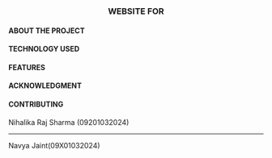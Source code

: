 <h3 align="center"> WEBSITE FOR <!--WEBSITE NAME--> </h3>
<h4>ABOUT THE PROJECT </h4>
<p> </p>
<h4>TECHNOLOGY USED </h4>
<p> </p>
<h4>FEATURES </h4>
<p> </p>
<h4>ACKNOWLEDGMENT </h4>
<p> </p>
<h4>CONTRIBUTING </h4>
<p>Nihalika Raj Sharma (09201032024)<hr>
Navya Jaint(09X01032024) </p>